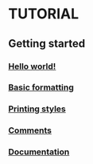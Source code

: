 # TUTORIAL

## Getting started

### [Hello world!](src/bin/hello.rs)

### [Basic formatting](src/bin/formatting.rs)

### [Printing styles](src/bin/print_styles.rs)

### [Comments](src/bin/comments.rs)

### [Documentation](src/bin/doc.rs)

<!-- ### [Variables](src/bin//variables.rs) -->